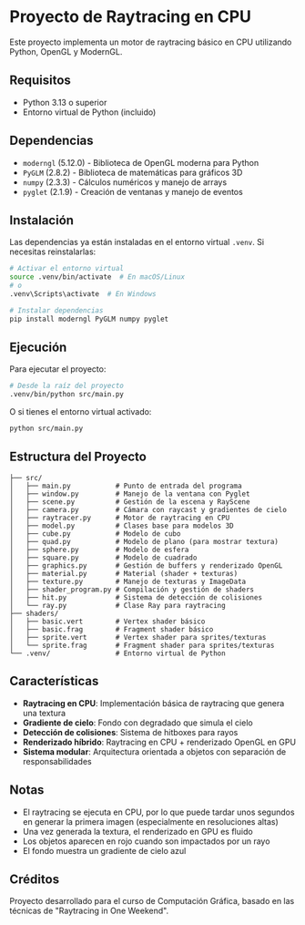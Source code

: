# Proyecto de Raytracing en CPU

Este proyecto implementa un motor de raytracing básico en CPU utilizando Python, OpenGL y ModernGL.

## Requisitos

- Python 3.13 o superior
- Entorno virtual de Python (incluido)

## Dependencias

- `moderngl` (5.12.0) - Biblioteca de OpenGL moderna para Python
- `PyGLM` (2.8.2) - Biblioteca de matemáticas para gráficos 3D
- `numpy` (2.3.3) - Cálculos numéricos y manejo de arrays
- `pyglet` (2.1.9) - Creación de ventanas y manejo de eventos

## Instalación

Las dependencias ya están instaladas en el entorno virtual `.venv`. Si necesitas reinstalarlas:

```bash
# Activar el entorno virtual
source .venv/bin/activate  # En macOS/Linux
# o
.venv\Scripts\activate  # En Windows

# Instalar dependencias
pip install moderngl PyGLM numpy pyglet
```

## Ejecución

Para ejecutar el proyecto:

```bash
# Desde la raíz del proyecto
.venv/bin/python src/main.py
```

O si tienes el entorno virtual activado:

```bash
python src/main.py
```

## Estructura del Proyecto

```
├── src/
│   ├── main.py           # Punto de entrada del programa
│   ├── window.py         # Manejo de la ventana con Pyglet
│   ├── scene.py          # Gestión de la escena y RayScene
│   ├── camera.py         # Cámara con raycast y gradientes de cielo
│   ├── raytracer.py      # Motor de raytracing en CPU
│   ├── model.py          # Clases base para modelos 3D
│   ├── cube.py           # Modelo de cubo
│   ├── quad.py           # Modelo de plano (para mostrar textura)
│   ├── sphere.py         # Modelo de esfera
│   ├── square.py         # Modelo de cuadrado
│   ├── graphics.py       # Gestión de buffers y renderizado OpenGL
│   ├── material.py       # Material (shader + texturas)
│   ├── texture.py        # Manejo de texturas y ImageData
│   ├── shader_program.py # Compilación y gestión de shaders
│   ├── hit.py            # Sistema de detección de colisiones
│   └── ray.py            # Clase Ray para raytracing
├── shaders/
│   ├── basic.vert        # Vertex shader básico
│   ├── basic.frag        # Fragment shader básico
│   ├── sprite.vert       # Vertex shader para sprites/texturas
│   └── sprite.frag       # Fragment shader para sprites/texturas
└── .venv/                # Entorno virtual de Python
```

## Características

- **Raytracing en CPU**: Implementación básica de raytracing que genera una textura
- **Gradiente de cielo**: Fondo con degradado que simula el cielo
- **Detección de colisiones**: Sistema de hitboxes para rayos
- **Renderizado híbrido**: Raytracing en CPU + renderizado OpenGL en GPU
- **Sistema modular**: Arquitectura orientada a objetos con separación de responsabilidades

## Notas

- El raytracing se ejecuta en CPU, por lo que puede tardar unos segundos en generar la primera imagen (especialmente en resoluciones altas)
- Una vez generada la textura, el renderizado en GPU es fluido
- Los objetos aparecen en rojo cuando son impactados por un rayo
- El fondo muestra un gradiente de cielo azul

## Créditos

Proyecto desarrollado para el curso de Computación Gráfica, basado en las técnicas de "Raytracing in One Weekend".
